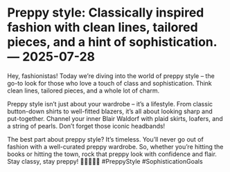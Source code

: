 # Preppy style: Classically inspired fashion with clean lines, tailored pieces, and a hint of sophistication. — 2025-07-28

Hey, fashionistas! Today we’re diving into the world of preppy style – the go-to look for those who love a touch of class and sophistication. Think clean lines, tailored pieces, and a whole lot of charm.

Preppy style isn’t just about your wardrobe – it’s a lifestyle. From classic button-down shirts to well-fitted blazers, it’s all about looking sharp and put-together. Channel your inner Blair Waldorf with plaid skirts, loafers, and a string of pearls. Don’t forget those iconic headbands!

The best part about preppy style? It’s timeless. You’ll never go out of fashion with a well-curated preppy wardrobe. So, whether you’re hitting the books or hitting the town, rock that preppy look with confidence and flair. Stay classy, stay preppy! 💁🏻‍♀️👔🎀 #PreppyStyle #SophisticationGoals